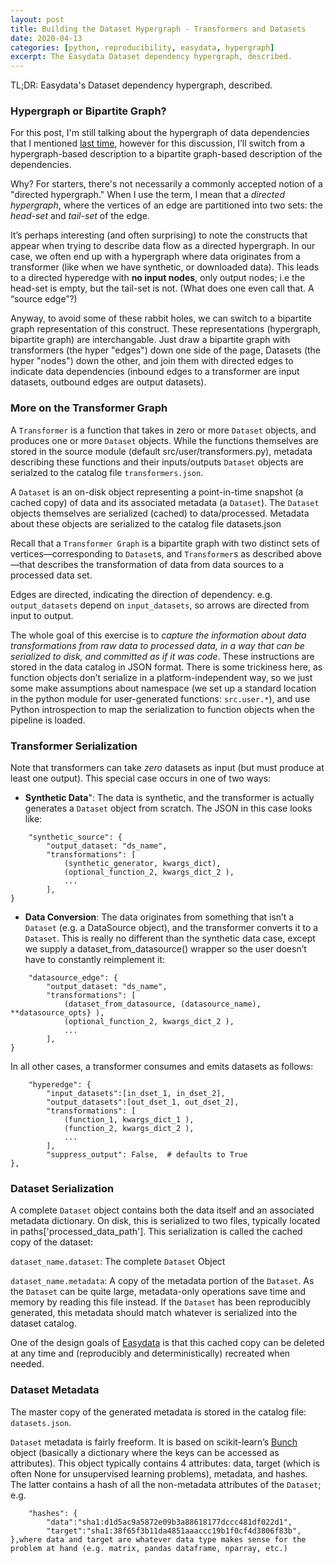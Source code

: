 ```yaml
---
layout: post
title: Building the Dataset Hypergraph - Transformers and Datasets
date: 2020-04-13
categories: [python, reproducibility, easydata, hypergraph]
excerpt: The Easydata Dataset dependency hypergraph, described.
---
```

TL;DR: Easydata's Dataset dependency hypergraph, described.

### Hypergraph or Bipartite Graph?

For this post, I'm still talking about the hypergraph of data dependencies that I mentioned [last time], however for this discussion, I’ll switch from a hypergraph-based description to a bipartite graph-based description of the dependencies.

[last time]: /dataset-dag

Why? For starters, there's not necessarily a commonly accepted notion of a "directed hypergraph."
When I use the term, I mean that a *directed hypergraph*, where the vertices of an edge are partitioned into two sets: the *head-set* and *tail-set* of the edge.

It’s perhaps interesting (and often surprising) to note the constructs that appear when trying to describe data flow as a directed hypergraph. In our case, we often end up with a hypergraph where data originates from a transformer (like when we have synthetic, or downloaded data). This leads to a directed hyperedge with **no input nodes**, only output nodes; i.e the head-set is empty, but the tail-set is not. (What does one even call that. A “source edge”?)

Anyway, to avoid some of these rabbit holes, we can switch to a bipartite graph representation of this construct. These representations (hypergraph, bipartite graph) are interchangable. Just draw a bipartite graph with transformers (the hyper "edges") down one side of the page, Datasets (the hyper "nodes") down the other, and join them with directed edges to indicate data dependencies (inbound edges to a transformer are input datasets, outbound edges are output datasets).


### More on the Transformer Graph

A `Transformer` is a function that takes in zero or more `Dataset` objects, and produces one or more `Dataset` objects. While the functions themselves are stored in the source module (default src/user/transformers.py), metadata describing these functions and their inputs/outputs `Dataset` objects are serialzed to the catalog file `transformers.json`.

A `Dataset` is an on-disk object representing a point-in-time snapshot (a cached copy) of data and its associated metadata (a `Dataset`). The `Dataset` objects themselves are serialized (cached) to data/processed. Metadata about these objects are serialized to the catalog file datasets.json

Recall that a `Transformer Graph` is a bipartite graph with two distinct sets of vertices—corresponding to `Dataset`s, and `Transformer`s as described above—that describes the transformation of data from data sources to a processed data set.

Edges are directed, indicating the direction of dependency. e.g. `output_datasets` depend on `input_datasets`, so arrows are directed from input to output.

The whole goal of this exercise is to *capture the information about data transformations from raw data to processed data, in a way that can be serialized to disk, and committed as if it was code*. These instructions are stored in the data catalog in JSON format. There is some trickiness here, as function objects don’t serialize in a platform-independent way, so we just some make assumptions about namespace (we set up a standard location in the python module for user-generated functions: `src.user.*`), and use Python introspection to map the serialization to function objects when the pipeline is loaded.

### Transformer Serialization
Note that transformers can take *zero* datasets as input (but must produce at least one output). This special case occurs in one of two ways:

* **Synthetic Data**": The data is synthetic, and the transformer is actually generates a `Dataset` object from scratch. The JSON in this case looks like:
```
    "synthetic_source": {
        "output_dataset: "ds_name",
        "transformations": [
            (synthetic_generator, kwargs_dict),
            (optional_function_2, kwargs_dict_2 ),
            ...
        ],
}
```
* **Data Conversion**: The data originates from something that isn’t a `Dataset` (e.g. a DataSource object), and the transformer converts it to a `Dataset`. This is really no different than the synthetic data case, except we supply a dataset_from_datasource() wrapper so the user doesn’t have to constantly reimplement it:
```
    "datasource_edge": {
        "output_dataset: "ds_name",
        "transformations": [
            (dataset_from_datasource, (datasource_name), **datasource_opts} ),
            (optional_function_2, kwargs_dict_2 ),
            ...
        ],
}
```
In all other cases, a transformer consumes and emits datasets as follows:
```
    "hyperedge": {
        "input_datasets":[in_dset_1, in_dset_2],
        "output_datasets":[out_dset_1, out_dset_2],
        "transformations": [
            (function_1, kwargs_dict_1 ),
            (function_2, kwargs_dict_2 ),
            ...
        ],
        "suppress_output": False,  # defaults to True
},
```
### Dataset Serialization
A complete `Dataset` object contains both the data itself and an associated metadata dictionary. On disk, this is serialized to two files, typically located in paths['processed_data_path']. This serialization is called the cached copy of the dataset:

`dataset_name.dataset`: The complete `Dataset` Object

`dataset_name.metadata`: A copy of the metadata portion of the `Dataset`. As the `Dataset` can be quite large, metadata-only operations save time and memory by reading this file instead. If the `Dataset` has been reproducibly generated, this metadata should match whatever is serialized into the dataset catalog.

One of the design goals of [Easydata] is that this cached copy can be deleted at any time and (reproducibly and deterministically) recreated when needed.

### Dataset Metadata
The master copy of the generated metadata is stored in the catalog file: `datasets.json`.

`Dataset` metadata is fairly freeform. It is based on scikit-learn’s [Bunch] object (basically a dictionary where the keys can be accessed as attributes). This object typically contains 4 attributes: data, target (which is often None for unsupervised learning problems), metadata, and hashes. The latter contains a hash of all the non-metadata attributes of the `Dataset`; e.g.
```
    "hashes": {
        "data":"sha1:d1d5ac9a5872e09b3a88618177dccc481df022d1",
        "target":"sha1:38f65f3b11da4851aaaccc19b1f0cf4d3806f83b",
},where data and target are whatever data type makes sense for the problem at hand (e.g. matrix, pandas dataframe, nparray, etc.)
```
[bunch]: https://github.com/adrinjalali/scikit-learn/blob/bea2e2414f93fdf4558f1288377d2aa0351727b4/sklearn/utils/__init__.py#L60-L80
[easydata]: https://github.com/hackalog/easydata